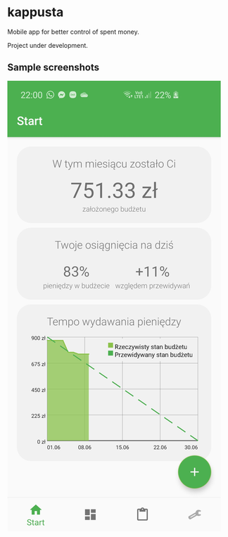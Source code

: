 # kappusta
Mobile app for better control of spent money.

Project under development.


## Sample screenshots
![Start Fragment](doc/screenshot_1.jpg?raw=true "Start")